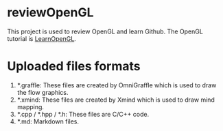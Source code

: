 # reviewOpenGL
  This project is used to review OpenGL and learn Github. The OpenGL tutorial is [LearnOpenGL](http://learnopengl.com).

# Uploaded files formats
1. *.graffle: These files are created by OmniGraffle which is used to draw the flow graphics.
2. *.xmind: These files are created by Xmind which is used to draw mind mapping.
3. *.cpp / *.hpp / *.h: These files are C/C++ code.
4. *.md: Markdown files.
